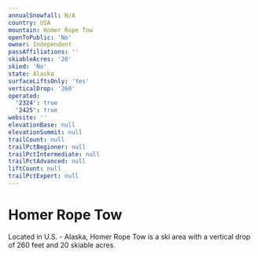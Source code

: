 ```yaml
---
annualSnowfall: N/A
country: USA
mountain: Homer Rope Tow
openToPublic: 'No'
owner: Independent
passAffiliations: ''
skiableAcres: '20'
skied: 'No'
state: Alaska
surfaceLiftsOnly: 'Yes'
verticalDrop: '260'
operated:
  '2324': true
  '2425': true
website: ''
elevationBase: null
elevationSummit: null
trailCount: null
trailPctBeginner: null
trailPctIntermediate: null
trailPctAdvanced: null
liftCount: null
trailPctExpert: null
---
```



# Homer Rope Tow

Located in U.S. - Alaska, Homer Rope Tow is a ski area with a vertical drop of 260 feet and 20 skiable acres.
